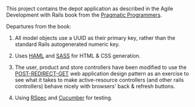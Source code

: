 This project contains the depot application as described in the Agile Development with Rails book from the
[Pragmatic Programmers](http://pragprog.com/titles/rails3/agile-web-development-with-rails-third-edition).

Departures from the book:

1. All model objects use a UUID as their primary key, rather than the standard Rails autogenerated numeric key.

2. Uses [HAML](http://haml-lang.com/) and [SASS](http://sass-lang.com/) for HTML & CSS generation.

3. The user, product and store controllers have been modified to use the [POST-REDIRECT-GET][PRG]
   web application design pattern as an exercise to see what it takes to make active-resource controllers
   (and other rails controllers) behave nicely with browsers' back & refresh buttons.

4. Using [RSpec](http://rspec.info/) and [Cucumber](http://cukes.info/) for testing.

[PRG]: http://en.wikipedia.org/wiki/Post/Redirect/Get
